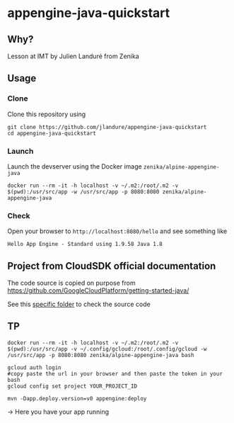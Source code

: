 # appengine-java-quickstart

## Why?

Lesson at IMT by Julien Landuré from Zenika

## Usage

### Clone 

Clone this repository using

```
git clone https://github.com/jlandure/appengine-java-quickstart
cd appengine-java-quickstart
```

### Launch

Launch the devserver using the Docker image `zenika/alpine-appengine-java`

```
docker run --rm -it -h localhost -v ~/.m2:/root/.m2 -v $(pwd):/usr/src/app -w /usr/src/app -p 8080:8080 zenika/alpine-appengine-java
```

### Check

Open your browser to `http://localhost:8080/hello` and see something like 

```
Hello App Engine - Standard using 1.9.58 Java 1.8
```

## Project from CloudSDK official documentation

The code source is copied on purpose from https://github.com/GoogleCloudPlatform/getting-started-java/

See this [specific folder](https://github.com/GoogleCloudPlatform/getting-started-java/tree/master/appengine-standard-java8/helloworld) to check the source code

## TP

```
docker run --rm -it -h localhost -v ~/.m2:/root/.m2 -v $(pwd):/usr/src/app -v ~/.config/gcloud:/root/.config/gcloud -w /usr/src/app -p 8080:8080 zenika/alpine-appengine-java bash
```

```
gcloud auth login
#copy paste the url in your browser and then paste the token in your bash
gcloud config set project YOUR_PROJECT_ID
```

```
mvn -Dapp.deploy.version=v0 appengine:deploy
```

-> Here you have your app running